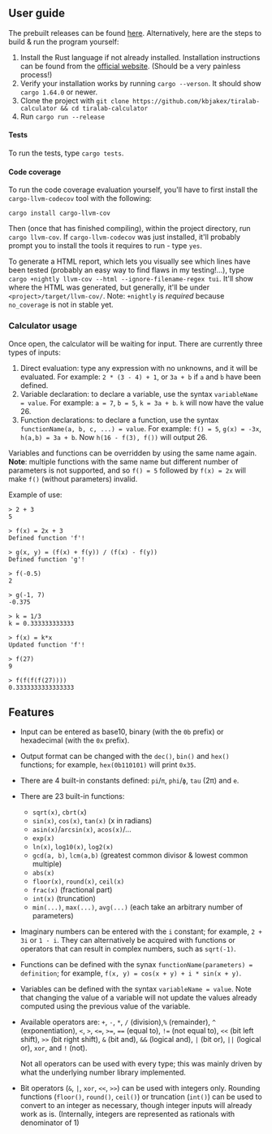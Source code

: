 ## User guide

The prebuilt releases can be found [here](https://github.com/kbjakex/tiralab-calculator/releases). Alternatively, here are the steps to build & run the program yourself:

1. Install the Rust language if not already installed. Installation instructions can be found from the [official website](https://www.rust-lang.org/learn/get-started).
(Should be a very painless process!)
3. Verify your installation works by running `cargo --verson`. It should show `cargo 1.64.0` or newer.
4. Clone the project with `git clone https://github.com/kbjakex/tiralab-calculator && cd tiralab-calculator`
5. Run `cargo run --release`

#### Tests
To run the tests, type `cargo tests`.

#### Code coverage
To run the code coverage evaluation yourself, you'll have to first install the `cargo-llvm-codecov` tool with the following:
```
cargo install cargo-llvm-cov
```
Then (once that has finished compiling), within the project directory, run `cargo llvm-cov`. If `cargo-llvm-codecov` was just installed, it'll probably 
prompt you to install the tools it requires to run - type `yes`.

To generate a HTML report, which lets you visually see which lines have been tested (probably an easy way to find flaws in my testing!...),
type `cargo +nightly llvm-cov --html --ignore-filename-regex tui`. It'll show where the HTML was generated, but generally, it'll be under `<project>/target/llvm-cov/`. Note: `+nightly` is _required_ because `no_coverage` is not in stable yet.


### Calculator usage

Once open, the calculator will be waiting for input. There are currently three types of inputs:
1. Direct evaluation: type any expression with no unknowns, and it will be evaluated. For example: `2 * (3 - 4) + 1`, or `3a + b` if `a` and `b` have been defined.
2. Variable declaration: to declare a variable, use the syntax `variableName = value`. For example: `a = 7`, `b = 5`, `k = 3a + b`. `k` will now have the value 26.
3. Function declarations: to declare a function, use the syntax `functionName(a, b, c, ...) = value`. For example: `f() = 5`, `g(x) = -3x`, `h(a,b) = 3a + b`. Now `h(16 - f(3), f())` will output 26.

Variables and functions can be overridden by using the same name again. **Note**: multiple functions with the same name but different number of parameters
is not supported, and so `f() = 5` followed by `f(x) = 2x` will make `f()` (without parameters) invalid.

Example of use:
```console
> 2 + 3
5

> f(x) = 2x + 3
Defined function 'f'!

> g(x, y) = (f(x) + f(y)) / (f(x) - f(y))
Defined function 'g'!

> f(-0.5)
2

> g(-1, 7)
-0.375

> k = 1/3
k = 0.333333333333

> f(x) = k*x
Updated function 'f'!

> f(27)
9

> f(f(f(f(27))))
0.3333333333333333
```

## Features

* Input can be entered as base10, binary (with the `0b` prefix) or hexadecimal (with the `0x` prefix).
* Output format can be changed with the `dec()`, `bin()` and `hex()` functions; for example, `hex(0b110101)` will print `0x35`.
* There are 4 built-in constants defined: `pi`/`π`, `phi`/`ϕ`, `tau` (2π) and `e`.
* There are 23 built-in functions:
  * `sqrt(x)`, `cbrt(x`)
  * `sin(x)`, `cos(x)`, `tan(x)` (x in radians)
  * `asin(x)`/`arcsin(x)`, `acos(x)`/...
  * `exp(x)`
  * `ln(x)`, `log10(x)`, `log2(x)`
  * `gcd(a, b)`, `lcm(a,b)` (greatest common divisor & lowest common multiple)
  * `abs(x)`
  * `floor(x)`, `round(x)`, `ceil(x)`
  * `frac(x)` (fractional part)
  * `int(x)` (truncation)
  * `min(...)`, `max(...)`, `avg(...)` (each take an arbitrary number of parameters)
* Imaginary numbers can be entered with the `i` constant; for example, `2 + 3i` or `1 - i`. They can alternatively be acquired with functions or operators that can result in complex numbers, such as `sqrt(-1)`.
* Functions can be defined with the synax `functionName(parameters) = definition`; for example, `f(x, y) = cos(x + y) + i * sin(x + y)`.
* Variables can be defined with the syntax `variableName = value`. Note that changing the value of a variable will not update the values already computed using the previous value of the variable.
* Available operators are: `+`, `-`, `*`, `/` (division),`%` (remainder), `^` (exponentiation), `<`, `>`, `<=`, `>=`, `==` (equal to), `!=` (not equal to), `<<` (bit left shift), `>>` (bit right shift), `&` (bit and), `&&` (logical and), `|` (bit or), `||` (logical or), `xor`, and `!` (not).

  Not all operators can be used with every type; this was mainly driven by what the underlying number library implemented.
* Bit operators (`&`, `|`, `xor`, `<<`, `>>`) can be used with integers only. Rounding functions (`floor()`, `round()`, `ceil()`) or truncation (`int()`) can be used to convert to an integer as necessary, though integer inputs will already work as is. (Internally, integers are represented as rationals with denominator of 1)
